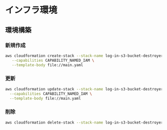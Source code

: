 # インフラ環境

## 環境構築

### 新規作成

```sh
aws cloudformation create-stack --stack-name log-in-s3-bucket-destroyer \
   --capabilities CAPABILITY_NAMED_IAM \
   --template-body file://main.yaml
```

### 更新

```sh
aws cloudformation update-stack --stack-name log-in-s3-bucket-destroyer \
  --capabilities CAPABILITY_NAMED_IAM \
  --template-body file://main.yaml
```

### 削除

```sh
aws cloudformation delete-stack --stack-name log-in-s3-bucket-destroyer
```
